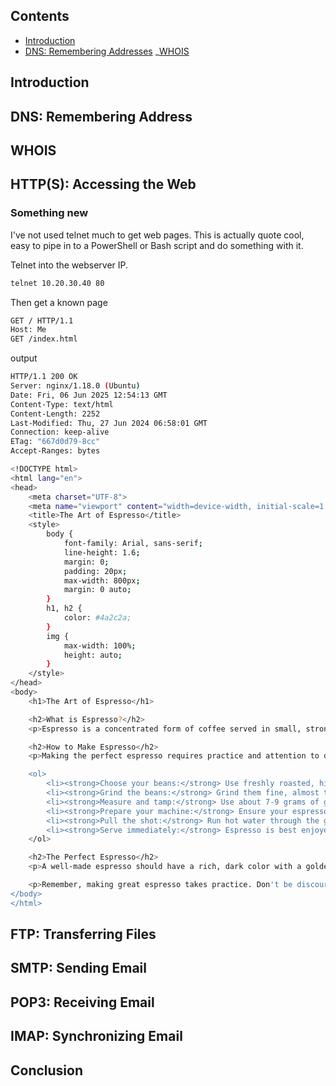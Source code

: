 ## Contents
- [Introduction](#Introductiomteams)
- [DNS: Remembering Addresses](#DNS:_Remembering_Address)
_[WHOIS](#WHOIS)

## Introduction
## DNS: Remembering Address
## WHOIS
## HTTP(S): Accessing the Web
### Something new
I've not used telnet much to get web pages. This is actually quote cool, easy to pipe in to a PowerShell or Bash script and do something with it.


Telnet into the webserver IP.
```sh
telnet 10.20.30.40 80
```

Then get a known page
```sh
GET / HTTP/1.1
Host: Me
GET /index.html
```

output
```sh
HTTP/1.1 200 OK
Server: nginx/1.18.0 (Ubuntu)
Date: Fri, 06 Jun 2025 12:54:13 GMT
Content-Type: text/html
Content-Length: 2252
Last-Modified: Thu, 27 Jun 2024 06:58:01 GMT
Connection: keep-alive
ETag: "667d0d79-8cc"
Accept-Ranges: bytes

<!DOCTYPE html>
<html lang="en">
<head>
    <meta charset="UTF-8">
    <meta name="viewport" content="width=device-width, initial-scale=1.0">
    <title>The Art of Espresso</title>
    <style>
        body {
            font-family: Arial, sans-serif;
            line-height: 1.6;
            margin: 0;
            padding: 20px;
            max-width: 800px;
            margin: 0 auto;
        }
        h1, h2 {
            color: #4a2c2a;
        }
        img {
            max-width: 100%;
            height: auto;
        }
    </style>
</head>
<body>
    <h1>The Art of Espresso</h1>

    <h2>What is Espresso?</h2>
    <p>Espresso is a concentrated form of coffee served in small, strong shots. It is made by forcing pressurized hot water through finely-ground coffee beans. Espresso is the base for many coffee drinks, such as cappuccino, latte, and Americano.</p>

    <h2>How to Make Espresso</h2>
    <p>Making the perfect espresso requires practice and attention to detail. Here's a basic guide:</p>

    <ol>
        <li><strong>Choose your beans:</strong> Use freshly roasted, high-quality espresso beans.</li>
        <li><strong>Grind the beans:</strong> Grind them fine, almost to a powder consistency.</li>
        <li><strong>Measure and tamp:</strong> Use about 7-9 grams of ground coffee for a single shot. Tamp it down firmly and evenly.</li>
        <li><strong>Prepare your machine:</strong> Ensure your espresso machine is clean and heated up.</li>
        <li><strong>Pull the shot:</strong> Run hot water through the grounds. It should take about 25-30 seconds to extract 1-1.5 ounces of espresso.</li>
        <li><strong>Serve immediately:</strong> Espresso is best enjoyed right away while it's hot and the crema is intact.</li>
    </ol>

    <h2>The Perfect Espresso</h2>
    <p>A well-made espresso should have a rich, dark color with a golden-brown crema on top. It should have a full-bodied flavor with a balance of sweetness, acidity, and bitterness. The aroma should be strong and pleasing.</p>

    <p>Remember, making great espresso takes practice. Don't be discouraged if your first attempts aren't perfect. With time and experience, you'll be crafting delicious espresso shots at home!</p>
</body>
</html>
```
## FTP: Transferring Files
## SMTP: Sending Email
## POP3: Receiving Email
## IMAP: Synchronizing Email
## Conclusion

